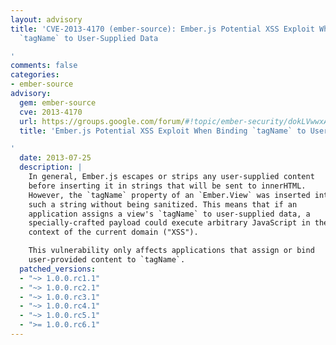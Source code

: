 ```yaml
---
layout: advisory
title: 'CVE-2013-4170 (ember-source): Ember.js Potential XSS Exploit When Binding
  `tagName` to User-Supplied Data

'
comments: false
categories:
- ember-source
advisory:
  gem: ember-source
  cve: 2013-4170
  url: https://groups.google.com/forum/#!topic/ember-security/dokLVwwxAdM
  title: 'Ember.js Potential XSS Exploit When Binding `tagName` to User-Supplied Data

'
  date: 2013-07-25
  description: |
    In general, Ember.js escapes or strips any user-supplied content
    before inserting it in strings that will be sent to innerHTML.
    However, the `tagName` property of an `Ember.View` was inserted into
    such a string without being sanitized. This means that if an
    application assigns a view's `tagName` to user-supplied data, a
    specially-crafted payload could execute arbitrary JavaScript in the
    context of the current domain ("XSS").

    This vulnerability only affects applications that assign or bind
    user-provided content to `tagName`.
  patched_versions:
  - "~> 1.0.0.rc1.1"
  - "~> 1.0.0.rc2.1"
  - "~> 1.0.0.rc3.1"
  - "~> 1.0.0.rc4.1"
  - "~> 1.0.0.rc5.1"
  - ">= 1.0.0.rc6.1"
---
```

